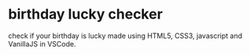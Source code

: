 # birthday lucky checker
 check if your birthday is lucky
 made using HTML5, CSS3, javascript and VanillaJS in VSCode.
